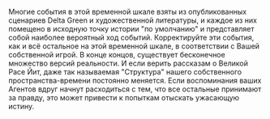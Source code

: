 Многие события в этой временной шкале взяты из опубликованных сценариев Delta Green и художественной литературы, и каждое из них помещено в исходную точку истории "по умолчанию" и представляет собой наиболее вероятный ход событий. Корректируйте эти события, как и всё остальное на этой временной шкале, в соответствии с Вашей собственной игрой. В конце концов, существует бесконечное множество версий реальности. И если верить рассказам о Великой Расе Йит, даже так называемая "Структура" нашего собственного пространства-времени постоянно меняется. Если воспоминания ваших Агентов вдруг начнут расходиться с тем, что все остальные принимают за правду, это может привести к попыткам отыскать ужасающую истину.